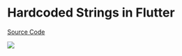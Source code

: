 # Hardcoded Strings in Flutter

[Source Code](../source/hardcoded-strings-in-flutter.dart)

![](../images/hardcoded-strings-in-flutter.jpg)
